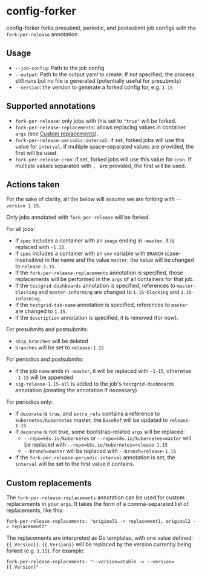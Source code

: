 # config-forker

config-forker forks presubmit, periodic, and postsubmit job configs with the `fork-per-release` annotation.

## Usage

* `--job-config`: Path to the job config
* `--output`: Path to the output yaml to create. If not specified, the process still runs but no file is generated
  (potentially useful for presubmits)
* `--version`: the version to generate a forked config for, e.g. `1.15`

## Supported annotations

- `fork-per-release`: only jobs with this set to `"true"` will be forked.
- `fork-per-release-replacements`: allows replacing values in container `args` (see [Custom replacements](#custom-replacements)).
- `fork-per-release-periodic-interval`: if set, forked jobs will use this value for `interval`. If multiple space-separated values are provided, the first will be used.
- `fork-per-release-cron`: if set, forked jobs will use this value for `cron`. If multiple values separated with `, ` are provided, the first will be used.

## Actions taken

For the sake of clarity, all the below will assume we are forking with `--version 1.15`.

Only jobs annotated with `fork-per-release` will be forked.

For all jobs:

- If `spec` includes a container with an `image` ending in `-master`, it is replaced with `-1.15`.
- If `spec` includes a container with an `env` variable with `BRANCH` (case-insensitive) in the name and the value
  `master`, the value will be changed to `release-1.15`.
- If the `fork-per-release-replacements` annotation is specified, those replacements will be performed in the `args`
  of all containers for that job.
- If the `testgrid-dashboards` annotation is specified, references to `master-blocking` and `master-informing` are
  changed to `1.15-blocking` and `1.15-informing`.
- If the `testgrid-tab-name` annotation is specified, references to `master` are changed to `1.15`.
- If the `description` annotation is specified, it is removed (for now).

For presubmits and postsubmits:

- `skip_branches` will be deleted
- `branches` will be set to `release-1.15`

For periodics and postsubmits:

- If the job `name` ends in `-master`, it will be replaced with `-1-15`, otherwise `-1-15` will be appended
- `sig-release-1.15-all` is added to the job's `testgrid-dashboards` annotation (creating the annotation if necessary)

For periodics only:

- If `decorate` is `true`, and `extra_refs` contains a reference to `kubernetes/kubernetes` master, the `BaseRef`
  will be updated to `release-1.15`
- If `decorate` is not true, some bootstrap-related `args` will be replaced:
  - `--repo=k8s.io/kubernetes` or `--repo=k8s.io/kubernetes=master` will be replaced with `--repo=k8s.io/kubernetes=release-1.15`
  - `--branch=master` will be replaced with `--branch=release-1.15`
- If the `fork-per-release-periodic-interval` annotation is set, the `interval` will be set to the first value it contains.
 
## Custom replacements

The `fork-per-release-replacements` annotation can be used for custom replacements in your `args`. It takes the form
of a comma-separated list of replacements, like this:

```
fork-per-release-replacements: "original1 -> replacement1, original2 -> replacement2"
```

The replacements are interpreted as Go templates, with one value defined: `{{.Version}}`. `{{.Version}}` will be replaced
by the version currently being forked (e.g. `1.15`). For example:

```
fork-per-release-replacements: "--version=stable -> --version={{.Version}"
```
